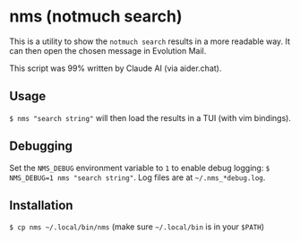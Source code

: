# nms (notmuch search)

This is a utility to show the `notmuch search` results in a more readable way.
It can then open the chosen message in Evolution Mail.

This script was 99% written by Claude AI (via aider.chat).

## Usage

`$ nms "search string"` will then load the results in a TUI (with vim bindings).

## Debugging

Set the `NMS_DEBUG` environment variable to `1` to enable debug logging: `$ NMS_DEBUG=1 nms "search string"`. Log files are at `~/.nms_*debug.log`.

## Installation

`$ cp nms ~/.local/bin/nms` (make sure `~/.local/bin` is in your `$PATH`)
